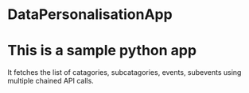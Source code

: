 # DataPersonalisationApp

# This is a sample python app

It fetches the list of catagories, subcatagories, events, subevents using multiple chained API calls.
